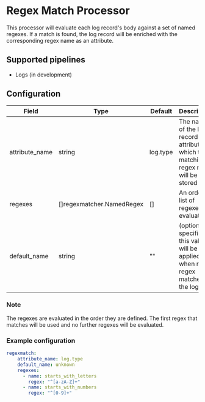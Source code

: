 # Regex Match Processor

This processor will evaluate each log record's body against a set of named regexes. If a match is found, the log record will be enriched with the corresponding regex name as an attribute.

## Supported pipelines

- Logs (in development)

## Configuration
| Field     | Type   | Default | Description                                                                                                |
| --------- | ------ | ------- | ---------------------------------------------------------------------------------------------------------- |
| attribute_name | string | log.type | The name of the log record attribute in which the matching regex name will be stored |
| regexes | []regexmatcher.NamedRegex | [] | An ordered list of regexes to evaluate |
| default_name | string | "" | (optional) If specified, this value will be applied when no regex matches the log |

### Note

The regexes are evaluated in the order they are defined. The first regex that matches will be used and no further regexes will be evaluated.


### Example configuration

```yaml
regexmatch:
    attribute_name: log.type
    default_name: unknown
    regexes:
      - name: starts_with_letters
        regex: "^[a-zA-Z]+"
      - name: starts_with_numbers
        regex: "^[0-9]+"
```
